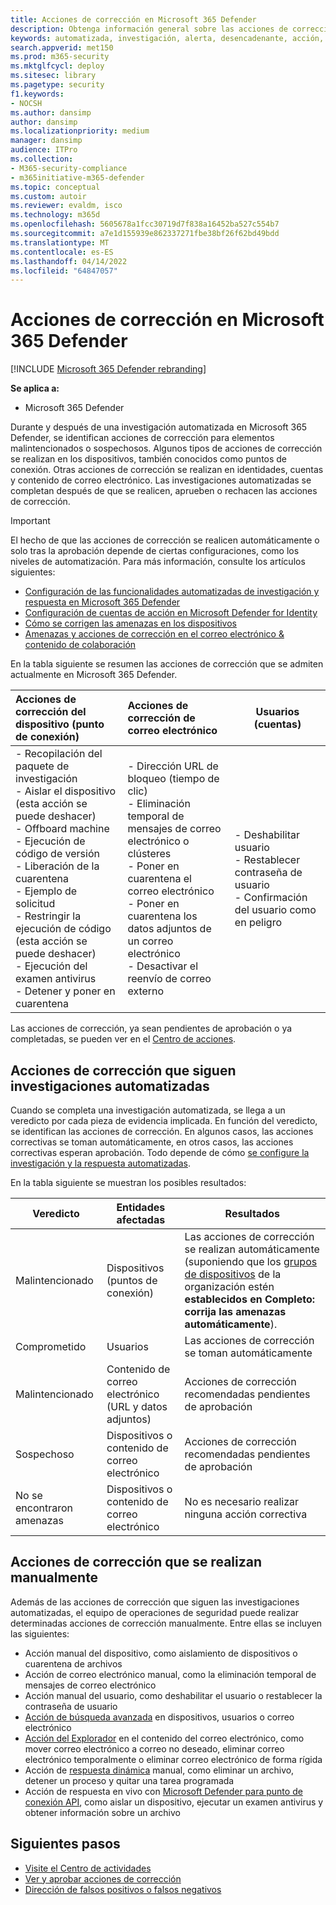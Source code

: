 ```yaml
---
title: Acciones de corrección en Microsoft 365 Defender
description: Obtenga información general sobre las acciones de corrección que siguen las investigaciones automatizadas en Microsoft 365 Defender
keywords: automatizada, investigación, alerta, desencadenante, acción, corrección
search.appverid: met150
ms.prod: m365-security
ms.mktglfcycl: deploy
ms.sitesec: library
ms.pagetype: security
f1.keywords:
- NOCSH
ms.author: dansimp
author: dansimp
ms.localizationpriority: medium
manager: dansimp
audience: ITPro
ms.collection:
- M365-security-compliance
- m365initiative-m365-defender
ms.topic: conceptual
ms.custom: autoir
ms.reviewer: evaldm, isco
ms.technology: m365d
ms.openlocfilehash: 5605678a1fcc30719d7f838a16452ba527c554b7
ms.sourcegitcommit: a7e1d155939e862337271fbe38bf26f62bd49bdd
ms.translationtype: MT
ms.contentlocale: es-ES
ms.lasthandoff: 04/14/2022
ms.locfileid: "64847057"
---
```

# <a name="remediation-actions-in-microsoft-365-defender"></a>Acciones de corrección en Microsoft 365 Defender

[!INCLUDE [Microsoft 365 Defender rebranding](../includes/microsoft-defender.md)]

**Se aplica a:**

- Microsoft 365 Defender

Durante y después de una investigación automatizada en Microsoft 365 Defender, se identifican acciones de corrección para elementos malintencionados o sospechosos. Algunos tipos de acciones de corrección se realizan en los dispositivos, también conocidos como puntos de conexión. Otras acciones de corrección se realizan en identidades, cuentas y contenido de correo electrónico. Las investigaciones automatizadas se completan después de que se realicen, aprueben o rechacen las acciones de corrección.

> [!IMPORTANT]
> El hecho de que las acciones de corrección se realicen automáticamente o solo tras la aprobación depende de ciertas configuraciones, como los niveles de automatización. Para más información, consulte los artículos siguientes:
>
> - [Configuración de las funcionalidades automatizadas de investigación y respuesta en Microsoft 365 Defender](m365d-configure-auto-investigation-response.md)
> - [Configuración de cuentas de acción en Microsoft Defender for Identity](/defender-for-identity/manage-action-accounts)
> - [Cómo se corrigen las amenazas en los dispositivos](../defender-endpoint/automated-investigations.md)
> - [Amenazas y acciones de corrección en el correo electrónico & contenido de colaboración](../office-365-security/air-remediation-actions.md#threats-and-remediation-actions)

En la tabla siguiente se resumen las acciones de corrección que se admiten actualmente en Microsoft 365 Defender.

|Acciones de corrección del dispositivo (punto de conexión)  |Acciones de corrección de correo electrónico  |Usuarios (cuentas)  |
|:---------|:---------|----------|
|- Recopilación del paquete de investigación <br/>- Aislar el dispositivo (esta acción se puede deshacer)<br/>- Offboard machine <br/>- Ejecución de código de versión <br/>- Liberación de la cuarentena <br/>- Ejemplo de solicitud <br/>- Restringir la ejecución de código (esta acción se puede deshacer) <br/>- Ejecución del examen antivirus <br/>- Detener y poner en cuarentena      |- Dirección URL de bloqueo (tiempo de clic)<br/>- Eliminación temporal de mensajes de correo electrónico o clústeres<br/>- Poner en cuarentena el correo electrónico<br/>- Poner en cuarentena los datos adjuntos de un correo electrónico<br/>- Desactivar el reenvío de correo externo          |- Deshabilitar usuario<br />- Restablecer contraseña de usuario<br />- Confirmación del usuario como en peligro          |

Las acciones de corrección, ya sean pendientes de aprobación o ya completadas, se pueden ver en el [Centro de acciones](m365d-action-center.md).

## <a name="remediation-actions-that-follow-automated-investigations"></a>Acciones de corrección que siguen investigaciones automatizadas

Cuando se completa una investigación automatizada, se llega a un veredicto por cada pieza de evidencia implicada. En función del veredicto, se identifican las acciones de corrección. En algunos casos, las acciones correctivas se toman automáticamente, en otros casos, las acciones correctivas esperan aprobación. Todo depende de cómo [se configure la investigación y la respuesta automatizadas](m365d-configure-auto-investigation-response.md).

En la tabla siguiente se muestran los posibles resultados:

| Veredicto    | Entidades afectadas    | Resultados|
|------|------|------|
| Malintencionado    | Dispositivos (puntos de conexión)    | Las acciones de corrección se realizan automáticamente (suponiendo que los [grupos de dispositivos](m365d-configure-auto-investigation-response.md#review-or-change-the-automation-level-for-device-groups) de la organización estén **establecidos en Completo: corrija las amenazas automáticamente**).|
| Comprometido | Usuarios | Las acciones de corrección se toman automáticamente |
| Malintencionado    | Contenido de correo electrónico (URL y datos adjuntos) | Acciones de corrección recomendadas pendientes de aprobación|
| Sospechoso    | Dispositivos o contenido de correo electrónico | Acciones de corrección recomendadas pendientes de aprobación|
| No se encontraron amenazas    | Dispositivos o contenido de correo electrónico    | No es necesario realizar ninguna acción correctiva|

## <a name="remediation-actions-that-are-taken-manually"></a>Acciones de corrección que se realizan manualmente

Además de las acciones de corrección que siguen las investigaciones automatizadas, el equipo de operaciones de seguridad puede realizar determinadas acciones de corrección manualmente. Entre ellas se incluyen las siguientes:

- Acción manual del dispositivo, como aislamiento de dispositivos o cuarentena de archivos
- Acción de correo electrónico manual, como la eliminación temporal de mensajes de correo electrónico
- Acción manual del usuario, como deshabilitar el usuario o restablecer la contraseña de usuario
- [Acción de búsqueda avanzada](../defender-endpoint/advanced-hunting-overview.md) en dispositivos, usuarios o correo electrónico
- [Acción del Explorador](../office-365-security/threat-explorer.md) en el contenido del correo electrónico, como mover correo electrónico a correo no deseado, eliminar correo electrónico temporalmente o eliminar correo electrónico de forma rígida
- Acción de [respuesta dinámica](/windows/security/threat-protection/microsoft-defender-atp/live-response) manual, como eliminar un archivo, detener un proceso y quitar una tarea programada
- Acción de respuesta en vivo con [Microsoft Defender para punto de conexión API](../defender-endpoint/management-apis.md#microsoft-defender-for-endpoint-apis), como aislar un dispositivo, ejecutar un examen antivirus y obtener información sobre un archivo

## <a name="next-steps"></a>Siguientes pasos

- [Visite el Centro de actividades](m365d-action-center.md)
- [Ver y aprobar acciones de corrección](m365d-autoir-actions.md)
- [Dirección de falsos positivos o falsos negativos](m365d-autoir-report-false-positives-negatives.md)
